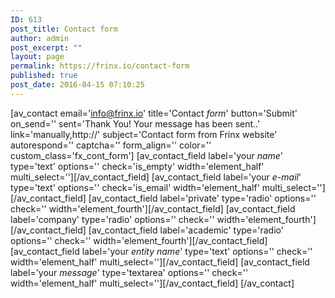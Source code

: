 ```yaml
---
ID: 613
post_title: Contact form
author: admin
post_excerpt: ""
layout: page
permalink: https://frinx.io/contact-form
published: true
post_date: 2016-04-15 07:10:25
---
```

[av_contact email='info@frinx.io' title='Contact *form*' button='Submit' on_send='' sent='Thank You! Your message has been sent..' link='manually,http://' subject='Contact form from Frinx website' autorespond='' captcha='' form_align='' color='' custom_class='fx_cont_form'] [av_contact_field label='your *name*' type='text' options='' check='is_empty' width='element_half' multi_select=''][/av_contact_field] [av_contact_field label='your *e-mail*' type='text' options='' check='is_email' width='element_half' multi_select=''][/av_contact_field] [av_contact_field label='private' type='radio' options='' check='' width='element_fourth'][/av_contact_field] [av_contact_field label='company' type='radio' options='' check='' width='element_fourth'][/av_contact_field] [av_contact_field label='academic' type='radio' options='' check='' width='element_fourth'][/av_contact_field] [av_contact_field label='your *entity name*' type='text' options='' check='' width='element_half' multi_select=''][/av_contact_field] [av_contact_field label='your *message*' type='textarea' options='' check='' width='element_half' multi_select=''][/av_contact_field] [/av_contact]
